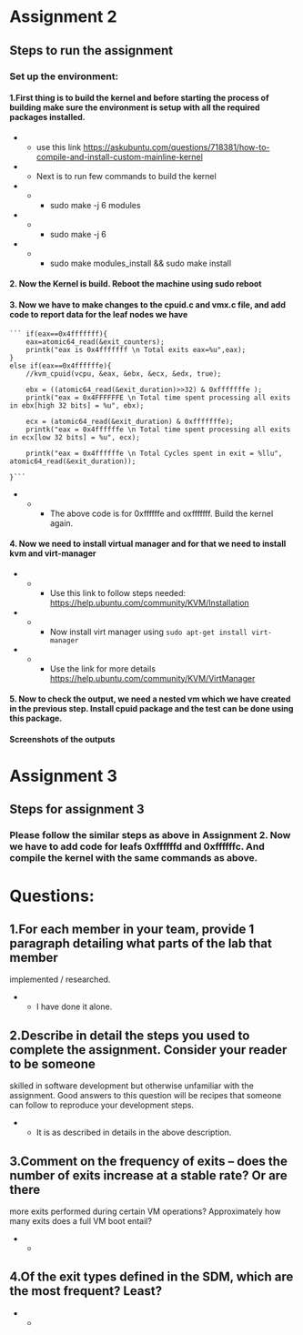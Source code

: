 # Assignment 2
## Steps to run the assignment
### Set up the environment:
#### 1.First thing is to build the kernel and before starting the process of building make sure the environment is setup with all the required packages installed.
- - use this link https://askubuntu.com/questions/718381/how-to-compile-and-install-custom-mainline-kernel
- - Next is to run few commands to build the kernel
- - - sudo make -j 6 modules
- - - sudo make -j 6
- - - sudo make modules_install && sudo make install
#### 2. Now the Kernel is build. Reboot the machine using sudo reboot
#### 3. Now we have to make changes to the cpuid.c and vmx.c file, and add code to report data for the leaf nodes we have 

	``` if(eax==0x4fffffff){
		eax=atomic64_read(&exit_counters);
		printk("eax is 0x4fffffff \n Total exits eax=%u",eax); 
	}
	else if(eax==0x4ffffffe){
		//kvm_cpuid(vcpu, &eax, &ebx, &ecx, &edx, true);
				
		ebx = ((atomic64_read(&exit_duration)>>32) & 0xfffffffe );
		printk("eax = 0x4FFFFFFE \n Total time spent processing all exits in ebx[high 32 bits] = %u", ebx);
			
		ecx = (atomic64_read(&exit_duration) & 0xfffffffe);
		printk("eax = 0x4ffffffe \n Total time spent processing all exits in ecx[low 32 bits] = %u", ecx);
		
		printk("eax = 0x4ffffffe \n Total Cycles spent in exit = %llu", atomic64_read(&exit_duration));
	
	}```
- - - The above code is for 0xffffffe and oxfffffff. Build the kernel again.

#### 4. Now we need to install virtual manager and for that we need to install kvm and virt-manager
- - - Use this link to follow steps needed: https://help.ubuntu.com/community/KVM/Installation
- - - Now install virt manager using `sudo apt-get install virt-manager`
- - - Use the link for more details https://help.ubuntu.com/community/KVM/VirtManager
#### 5. Now to check the output, we need a nested vm which we have created in the previous step. Install cpuid package and the test can be done using this package.
#### Screenshots of the outputs


# Assignment 3
## Steps for assignment 3
### Please follow the similar steps as above in Assignment 2. Now we have to add code for leafs 0xffffffd and 0xffffffc. And compile the kernel with the same commands as above.

# Questions:
## 1.For each member in your team, provide 1 paragraph detailing what parts of the lab that member 
implemented / researched.
- - I have done it alone.
## 2.Describe in detail the steps you used to complete the assignment. Consider your reader to be someone 
skilled in software development but otherwise unfamiliar with the assignment. Good answers to this 
question will be recipes that someone can follow to reproduce your development steps.
- - It is as described in details in the above description.
## 3.Comment on the frequency of exits – does the number of exits increase at a stable rate? Or are there 
more exits performed during certain VM operations? Approximately how many exits does a full VM 
boot entail?
- -
## 4.Of the exit types defined in the SDM, which are the most frequent? Least?
- -
